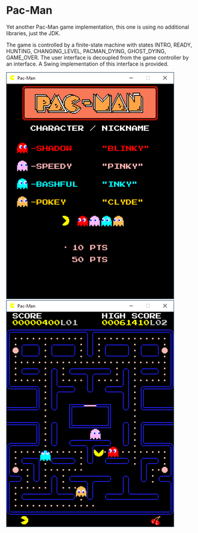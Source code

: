 # Pac-Man
Yet another Pac-Man game implementation, this one is using no additional libraries, just the JDK.

The game is controlled by a finite-state machine with states INTRO, READY, HUNTING, CHANGING_LEVEL, PACMAN_DYING, GHOST_DYING, GAME_OVER. The user interface is decoupled from the game controller by an interface. A Swing implementation of this interface is provided.

<img src="PacManDataOriented/doc/intro.png">

<img src="PacManDataOriented/doc/playing.png">
